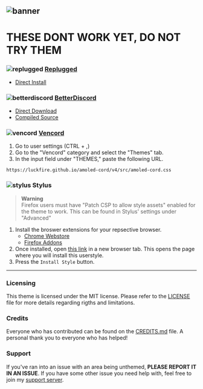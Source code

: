 ![banner](https://luckfire.github.io/amoled-cord/v4/assets/banner.png)
---
# THESE DONT WORK YET, DO NOT TRY THEM
### ![replugged](https://luckfire.github.io/amoled-cord/v4/assets/icons/replugged.png) **[Replugged](https://replugged.dev)**
- [Direct Install]()

### ![betterdiscord](https://luckfire.github.io/amoled-cord/v4/assets/icons/betterdiscord.png) **[BetterDiscord](https://betterdiscord.app)**
- [Direct Download]()
- [Compiled Source]()

### ![vencord](https://luckfire.github.io/amoled-cord/v4/assets/icons/vencord.gif) **[Vencord](https://github.com/Vendicated/Vencord)**
1. Go to user settings (CTRL + ,)
2. Go to the "Vencord" category and select the "Themes" tab.
3. In the input field under "THEMES," paste the following URL.
```
https://luckfire.github.io/amoled-cord/v4/src/amoled-cord.css
```

### ![stylus](https://luckfire.github.io/amoled-cord/v4/assets/icons/stylus.png) **Stylus**
> **Warning**  
> Firefox users must have "Patch CSP to allow style assets" enabled for the theme to work. This can be found in Stylus' settings under "Advanced"
1. Install the broswer extensions for your repsective browser.
    - [Chrome Webstore](https://chrome.google.com/webstore/detail/stylus/clngdbkpkpeebahjckkjfobafhncgmne)
    - [Firefox Addons](https://addons.mozilla.org/en-US/firefox/addon/styl-us)
2. Once installed, open [this link](https://github.com/discord-extensions/amoled-cord/blob/main/clients/amoled-cord.user.css) in a new browser tab. This opens the page where you will install this userstyle.
3. Press the `Install Style` button.
---
### Licensing
This theme is licensed under the MIT license. Please refer to the [LICENSE](./LICENSE) file for more details regarding rigths and limitations.

### Credits
Everyone who has contributed can be found on the [CREDITS.md](./CREDITS.md) file. A personal thank you to everyone who has helped!

### Support
If you've ran into an issue with an area being unthemed, **PLEASE REPORT IT IN AN ISSUE**. If you have some other issue you need help with, feel free to join my [support server](https://discord.gg/vYdXbEzqDs).